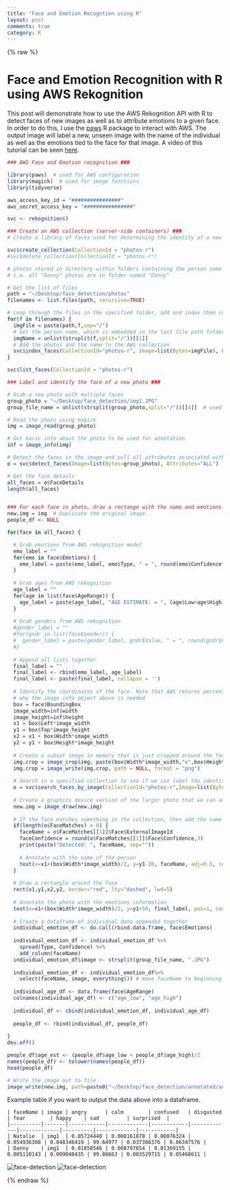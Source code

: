 ```yaml
---
title: "Face and Emotion Recogntion using R"
layout: post
comments: true
category: R
---
```

  
  {% raw %}

# Face and Emotion Recognition with R using AWS Rekognition #

This post will demonstrate how to use the AWS Rekognition API with R to detect faces of new images as well as to attribute emotions to a given face. In order to do this, I use the [paws](https://paws-r.github.io/) R package to interact with AWS. The output image will label a new, unseen image with the name of the individual as well as the emotions tied to the face for that image. A video of this tutorial can be
seen [here](https://www.youtube.com/watch?v=Dd8aYsye9Qo).


```r
### AWS Face and Emotion recognition ###

library(paws)  # used for AWS configuration
library(magick)  # used for image functions
library(tidyverse)

aws_access_key_id = "################"
aws_secret_access_key = "################"

svc <- rekognition()

### Create an AWS collection (server-side containers) ###
# Create a library of faces used for determining the identity of a new photo

svc$create_collection(CollectionId = "photos-r")
#svc$delete_collection(CollectionId = "photos-r")

# photos stored in directory within folders containing the person name
# i.e. all "Danny" photos are in folder named "Danny"

# Get the list of files
path = "~/Desktop/face_detection/photos"
filenames <- list.files(path, recursive=TRUE)

# Loop through the files in the specified folder, add and index them in the collection
for(f in filenames) {
  imgFile = paste(path,f,sep="/")
  # Get the person name, which is embedded in the last file path folder name
  imgName = unlist(strsplit(f,split="/"))[[1]]
  # Add the photos and the name to the AWS collection
  svc$index_faces(CollectionId="photos-r", Image=list(Bytes=imgFile), ExternalImageId=imgName, DetectionAttributes=list())
}

svc$list_faces(CollectionId = "photos-r")

### Label and identify the face of a new photo ###

# Grab a new photo with multiple faces
group_photo = "~/Desktop/face_detection/img1.JPG"
group_file_name = unlist(strsplit(group_photo,split="/"))[[4]]  # used for writing out annotated file

# Read the photo using magick
img = image_read(group_photo)

# Get basic info about the photo to be used for annotation
inf = image_info(img)

# Detect the faces in the image and pull all attributes associated with faces
o = svc$detect_faces(Image=list(Bytes=group_photo), Attributes="ALL")

# Get the face details
all_faces = o$FaceDetails
length(all_faces)


### For each face in photo, draw a rectange with the name and emotions ###
new.img = img  # Duplicate the original image
people_df <- NULL

for(face in all_faces) {

  # Grab emotions from AWS rekognition model
  emo_label = ""
  for(emo in face$Emotions) {
    emo_label = paste(emo_label, emo$Type, " = ", round(emo$Confidence, 2), "\n", sep="")
  }
  
  # Grab ages from AWS rekognition
  age_label = ""
  for(age in list(face$AgeRange)) {
    age_label = paste(age_label, "AGE ESTIMATE: = ", (age$Low+age$High)/2, "\n", sep="")
  }
  
  # Grab genders from AWS rekognition
  #gender_label = ""
  #for(gndr in list(face$Gender)) {
  #  gender_label = paste(gender_label, gndr$Value, " = ", round(gndr$Confidence, 2), "\n", sep="")
  #}
  
  # Append all lists together
  final_label = ""
  final_label <- rbind(emo_label, age_label)
  final_label <- paste(final_label, collapse = '')
  
  # Identify the coordinates of the face. Note that AWS returns percentage values of the total image size. This is
  # why the image info object above is needed
  box = face$BoundingBox
  image_width=inf$width
  image_height=inf$height
  x1 = box$Left*image_width
  y1 = box$Top*image_height
  x2 = x1 + box$Width*image_width
  y2 = y1 + box$Height*image_height  
  
  # Create a subset image in memory that is just cropped around the focal face
  img.crop = image_crop(img, paste(box$Width*image_width,"x",box$Height*image_height,"+",x1,"+",y1, sep=""))
  img.crop = image_write(img.crop, path = NULL, format = "png")
  
  # Search in a specified collection to see if we can label the identity of the face is in this crop
  o = svc$search_faces_by_image(CollectionId="photos-r",Image=list(Bytes=img.crop), FaceMatchThreshold=70)
  
  # Create a graphics device version of the larger photo that we can annotate
  new.img = image_draw(new.img)
  
  # If the face matches something in the collection, then add the name to the image
  if(length(o$FaceMatches) > 0) {
    faceName = o$FaceMatches[[1]]$Face$ExternalImageId
    faceConfidence = round(o$FaceMatches[[1]]$Face$Confidence,3)
    print(paste("Detected: ", faceName, sep=""))
    
    # Annotate with the name of the person
    text(x=x1+(box$Width*image_width)/2, y=y1-20, faceName, adj=0.5, cex=3, col="green")
  }
  
  # Draw a rectangle around the face
  rect(x1,y1,x2,y2, border="red", lty="dashed", lwd=5)   
  
  # Annotate the photo with the emotions information
  text(x=x1+(box$Width*image_width)/2, y=y1+50, final_label, pos=1, cex=1.5, col="red")     
  
  # Create a dataframe of individual data appended together
  individual_emotion_df <- do.call(rbind.data.frame, face$Emotions)
  
  individual_emotion_df <- individual_emotion_df %>% 
    spread(Type, Confidence) %>%
    add_column(faceName)
  individual_emotion_df$image <- strsplit(group_file_name, ".JPG")
  
  individual_emotion_df <- individual_emotion_df%>%
    select(faceName, image, everything()) # move faceName to beginning
  
  individual_age_df <- data.frame(face$AgeRange)
  colnames(individual_age_df) <- c("age_low", "age_high")
  
  individual_df <- cbind(individual_emotion_df, individual_age_df)
  
  people_df <- rbind(individual_df, people_df)
  
}
dev.off()

people_df$age_est <- (people_df$age_low + people_df$age_high)/2
names(people_df) <- tolower(names(people_df))
head(people_df)

# Write the image out to file 
image_write(new.img, path=paste0("~/Desktop/face_detection/annotated/annotated_", group_file_name))
```

Example table if you want to output the data above into a dataframe.

```
| faceName | image | angry      | calm        | confused   | disgusted   | fear        | happy    | sad         | surprised  |
|----------|-------|------------|-------------|------------|-------------|-------------|----------|-------------|------------|
| Natalie  | img1  | 0.05724448 | 0.008161878 | 0.08076324 | 0.054936308 | 0.048346419 | 99.64977 | 0.037308376 | 0.06347576 |
| Danny    | img1  | 0.01850546 | 0.008797654 | 0.01369155 | 0.005110143 | 0.009048435 | 99.88663 | 0.003529715 | 0.05468611 |
```

![face-detection](/figure/2020-04-23-aws-rekognition/annotated_img1.JPG)
![face-detection](/figure/2020-04-23-aws-rekognition/annotated_img2.JPG)


{% endraw %}

<script>
  (function(i,s,o,g,r,a,m){i['GoogleAnalyticsObject']=r;i[r]=i[r]||function(){
  (i[r].q=i[r].q||[]).push(arguments)},i[r].l=1*new Date();a=s.createElement(o),
  m=s.getElementsByTagName(o)[0];a.async=1;a.src=g;m.parentNode.insertBefore(a,m)
  })(window,document,'script','//www.google-analytics.com/analytics.js','ga');

  ga('create', 'UA-57468410-2', 'auto');
  ga('send', 'pageview');

</script>

